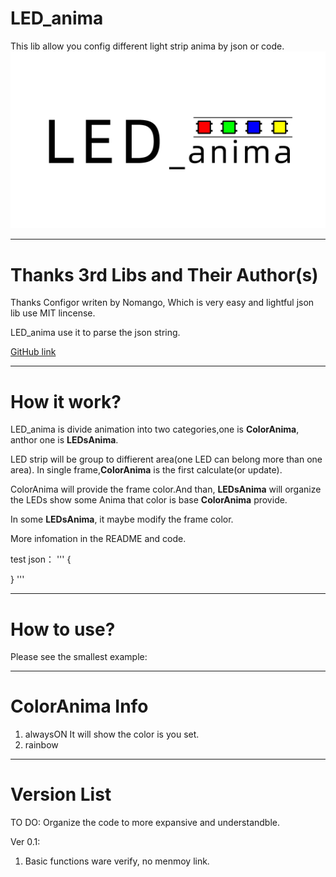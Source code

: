 <!--
 * @Author: sethome
 * @Date: 2021-09-25 01:26:25
 * @LastEditTime: 2021-10-10 12:02:11
 * @Description: README file
 * @FilePath: \LED_anima\README.md
-->
# LED_anima
This lib allow you config different light strip anima by json or code.
![LED_animaLogo](https://github.com/sethome2/LED_anima/blob/main/LED_animaLogo.jpg)

___
# Thanks 3rd Libs and Their Author(s)
Thanks Configor writen by Nomango, Which is very easy and lightful json lib use MIT lincense.

LED_anima use it to parse the json string.

[GitHub link](https://github.com/Nomango/configor)
___
# How it work?
LED_anima is divide animation into two categories,one is <strong>ColorAnima</strong>, anthor one is <strong>LEDsAnima</strong>.

LED strip will be group to diffierent area(one LED can belong more than one area). In single frame,<strong>ColorAnima</strong> is the first calculate(or update).

ColorAnima will provide the frame color.And than, <strong>LEDsAnima</strong> will organize the LEDs show some Anima that color is base <strong>ColorAnima</strong> provide.

In some <strong>LEDsAnima</strong>, it maybe modify the frame color.

More infomation in the README and code.

test json：
'''
{
    
}
'''

___
# How to use?
Please see the smallest example:

___
# ColorAnima Info
1. alwaysON
It will show the color is you set.
2. rainbow

___
# Version List
TO DO: Organize the code to more expansive and understandble.

Ver 0.1:
1. Basic functions ware verify, no menmoy link.

